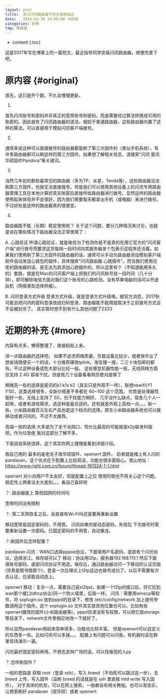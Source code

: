 ```yaml
---
layout: post
title:  浙江闪讯路由器不完全使用指北
date:   2019-03-20 14:00:00 +0800
categories: 折腾
tag: 路由器
---
```


* content
{:toc}


这是2017年写在博客上的一篇短文，最近指导同学安装闪讯路由器，顺便完善下吧。


原内容			{#original}
====================================

首先，这只是开个题。不久会慢慢更新。

1.
首先闪讯账号和密码并非真正的宽带账号和密码，而是需要经过算法转换成可用的账密的。因此就有了闪讯路由器的说法，相较于普通路由器，这些路由器内置了这样的算法，可以直接用于模拟闪讯客户端拨号。

2.
通常来说这种可以直接拨号的路由器都是刷了第三方固件的（类似手机系统），有许多路由器都可以刷这样的第三方固件。如果想了解相关信息，请搜索“闪讯
斐讯
华硕固件Pandora”等关键词。

3.
当然几年前的那些最常见的路由器（多为TP，水星，Tenda等），这些路由器没法刷第三方固件，也就无法直接拨号。但是我们可以使用其他设备上的闪讯专用路由器管理工具在本地计算好真实账密后直接传给路由器进行拨号。显然这样的路由器使用起来体验并不会很好，因为我们需要每天都拿出手机（或电脑）来进行拨号。不过好处是这样的路由器真的很便宜。

4.
路由器能不能（长期）稳定使用呢？
关于这个问题，要分几种情况来讨论，也就是说在哪些情况下路由器没法正常使用了：

A. 心跳验证
所谓心跳验证，就是电信为了检测你是不是真的在用它官方的“闪讯客户端”进行拨号而要求这货每隔一段时间向其服务器发个包表示这程序还活着。如果我们使用刷了第三方固件的路由器的话，通常可以手动为路由器添加模拟客户端软件自动发送心跳包的插件，具体搜索“闪讯路由器
心跳插件”。而当我们使用古老的路由器的话，是无法为其添加心跳插件的。所以这里有个（不知道能用多久的）套路，就是在Mac的闪讯客户端上把我们的闪讯账号挂一段时间（几十分钟），即可解除电信方面对我们这个账号的心跳检测。没有苹果电脑的话可以开虚拟机（网络类型选择桥接）。

B. 闪讯登录方式升级
登录方式升级，就是登录方式升级咯。据官方消息，2017秋可能会把闪讯的密码登录改成扫码登录，路由器能不能用就取决于之前拨号方式会不会被封杀了。
其实暂时想不到有什么其他问题了2333


近期的补充			{#more}
====================================
内容有点多，懒得整理了，直接粘贴上来。

讲一点路由器的选择吧，
如果不追求网络质量，负载设备比较少，或者快毕业了想省钱随便买一个的话，十分推荐硬改tplink，淘宝搜一搜，二三十块包邮的都有。不过这种设备成色大部分比较一般。
这些便宜机器性能一般，无线网络方面仅支持 2.4G 容易干扰。但是拖几个设备看看网页绝对是够了

稍微高一些的选择是斐讯的k1 k1s k2（其实只是外观不一样），联想newifi(Y1 Y1S)，这类选择很多，全新价格差不多都在 60~100 这个范围。
优势是处理器性能好一些，无线上支持了 5G，抗干扰能力稍好。
几乎没什么缺点，宿舍几个人一起用，或者有游戏需求，选这种是最合适的。还有就是外观上高档一点。。。新一些。小米路由器百元左右产品也是这个档次的选择。原生小米路由器系统也可以拨移动或者闪讯的。不过不太推荐。

高端一些的选择 大多是为了全千兆网口，性价比最高的可能就是k2p联发科版吧。作为垃圾佬 我对这部分了解不多。


下面说说系统选择，这个其实你网上搜搜能看到详细介绍。

我自己用的 最多的是老毛子改华硕固件、openwrt 固件。
前者就是楼上有人问的 pandavan，这个优点在于配置上比较简洁，功能也很全面贴心。恩山地址：
https://www.right.com.cn/forum/thread-161324-1-1.html

openwrt 对小白用户不太友好，但是配置上之后 使用时倒也不用关心这个问题。
稳定性上两者没太大差别。。。看自己喜好吧



？:
路由器接上 算校园网的时间吗

宽带时间没有限制


？:
第二天网恢复之后，会直接有Wi-Fi吗还是要再重新设置

移动宽带是固定密码的，不用管。
闪讯如果你是动态密码，失效后 下次拨号时需要重新设置一次密码。已固定密码的不用管，自动重连。



？:刷固件后怎样配置？

pandavan
闪讯：WAN口选择pppoe协议，下面填用户名密码，底部有个闪讯协议，选择浙江。保存就可以了
移动：协议用l2tp，服务器192.168.113.1 然后下面填账号密码，底部闪讯协议不用选。保存后，通过路由器访问一下移动的认证页面(背景是图书馆那个)，登录一次后理论上l2tp这边也拨号成功了。以后不需要每次去认证，应该能自动连上。

openwrt
移动：复杂一点，需要自己装xl2tpd，新建一个l2tp的接口后，将它拉到wan那个接口(dhcp协议)同一个防火墙里，后面一样。
闪讯：需要用winscp等软件，将 sxplugin.so 放到pppd的目录下，修改 /etc/config/network  加上拨号参数调用这个插件。这个 sxplugin.so 文件其实放其他位置也可以。比如有些openwrt魔改的固件(小米路由器等)，pppd目录没有写权限，可以把它放storage等目录下，network文件里相应地改一下就好了。


所以显然pandavan用起来简单得多，功能也比较丰富。
但是openwrt可以自定义的东西多一些。比如闪讯可以多拨。。。
配置上有问题可以问我，有机器时会在群里现场演示一遍。

闪讯最好固定密码再用。不想去武林广场的话，可以找电信的人py




？:怎样刷固件？

一般的思路是 获取 root（登录 ssh），写入 breed（不怕死可以跳过这一步），去 breed 上传、写入固件（没刷 breed 的话就是在 ssh 里直接 mtd write 写入固件）。
对于具体的机型，可以在网上搜索，一般都会有相关教程。也可以淘宝买，让商家刷好 pandavan（改华硕）或者 openwrt